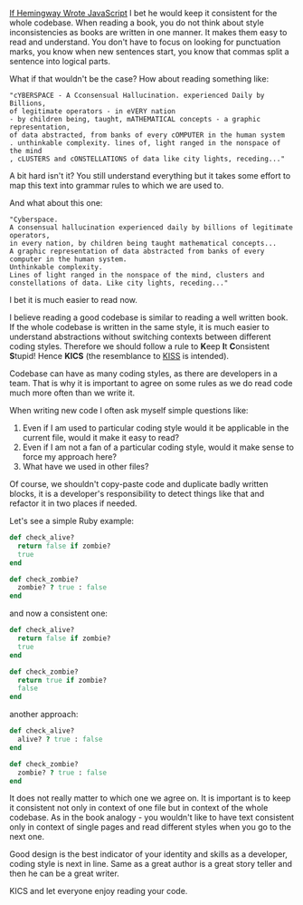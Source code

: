 [If Hemingway Wrote JavaScript](https://www.amazon.com/Hemingway-Wrote-JavaScript-Angus-Croll/dp/1593275854) I bet he would keep it consistent for the whole codebase. When reading a book, you do not think about style inconsistencies as books are written in one manner. It makes them easy to read and understand. You don't have to focus on looking for punctuation marks, you know when new sentences start, you know that commas split a sentence into logical parts.

What if that wouldn't be the case? How about reading something like:

```
"cYBERSPACE - A Cconsensual Hallucination. experienced Daily by Billions,
of legitimate operators - in eVERY nation
- by children being, taught, mATHEMATICAL concepts - a graphic representation,
of data abstracted, from banks of every cOMPUTER in the human system
. unthinkable complexity. lines of, light ranged in the nonspace of the mind
, cLUSTERS and cONSTELLATIONS of data like city lights, receding..."
```

A bit hard isn't it? You still understand everything but it takes some effort to map this text into grammar rules to which we are used to.

And what about this one:

```
"Cyberspace.
A consensual hallucination experienced daily by billions of legitimate operators,
in every nation, by children being taught mathematical concepts...
A graphic representation of data abstracted from banks of every computer in the human system.
Unthinkable complexity.
Lines of light ranged in the nonspace of the mind, clusters and constellations of data. Like city lights, receding..."
```

I bet it is much easier to read now.

I believe reading a good codebase is similar to reading a well written book. If the whole codebase is written in the same style, it is much easier to understand abstractions without switching contexts between different coding styles. Therefore we should follow a rule to **K**eep **I**t **C**onsistent **S**tupid! Hence **KICS** (the resemblance to [KISS](https://en.wikipedia.org/wiki/KISS_principle) is intended).

Codebase can have as many coding styles, as there are developers in a team. That is why it is important to agree on some rules as we do read code much more often than we write it.

When writing new code I often ask myself simple questions like:
1. Even if I am used to particular coding style would it be applicable in the current file, would it make it easy to read?
1. Even if I am not a fan of a particular coding style, would it make sense to force my approach here?
1. What have we used in other files?

Of course, we shouldn't copy-paste code and duplicate badly written blocks, it is a developer's responsibility to detect things like that and refactor it in two places if needed.

Let's see a simple Ruby example:

```ruby
def check_alive?
  return false if zombie?
  true
end

def check_zombie?
  zombie? ? true : false
end
```

and now a consistent one:

```ruby
def check_alive?
  return false if zombie?
  true
end

def check_zombie?
  return true if zombie?
  false
end
```

another approach:

```ruby
def check_alive?
  alive? ? true : false
end

def check_zombie?
  zombie? ? true : false
end
```

It does not really matter to which one we agree on. It is important is to keep it consistent not only in context of one file but in context of the whole codebase.
As in the book analogy - you wouldn't like to have text consistent only in context of single pages and read different styles when you go to the next one.

Good design is the best indicator of your identity and skills as a developer, coding style is next in line.
Same as a great author is a great story teller and then he can be a great writer.

KICS and let everyone enjoy reading your code.
